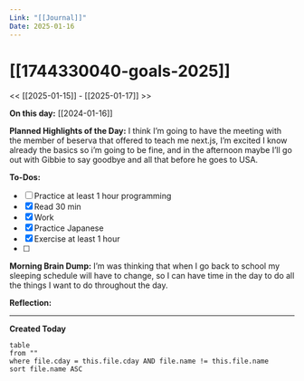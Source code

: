 ```yaml
---
Link: "[[Journal]]"
Date: 2025-01-16
---
```

# [[1744330040-goals-2025]]

<< [[2025-01-15]] - [[2025-01-17]] >>

**On this day:** [[2024-01-16]]

**Planned Highlights of the Day:**
I think I’m going to have the meeting with the member of beserva that offered to teach me next.js, I’m excited I know already the basics so i’m going to be fine, and in the afternoon maybe I’ll go out with Gibbie to say goodbye and all that before he goes to USA.

**To-Dos:**
- [ ] Practice at least 1 hour programming
- [x] Read 30 min
- [x] Work
- [x] Practice Japanese
- [x] Exercise at least 1 hour
- [ ] 

**Morning Brain Dump:**
I’m was thinking that when I go back to school my sleeping schedule will have to change, so I can have time in the day to do all the things I want to do throughout the day.

**Reflection:**


---
**Created Today**
```dataview
table
from ""
where file.cday = this.file.cday AND file.name != this.file.name
sort file.name ASC
```
